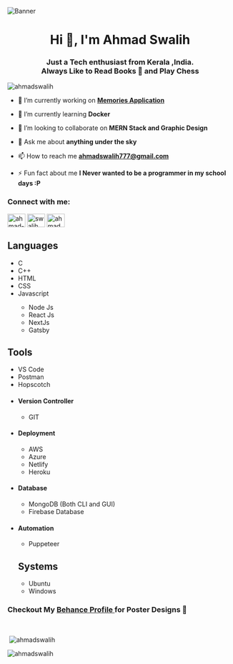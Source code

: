

![Banner](https://res.cloudinary.com/superfolio/image/upload/v1620689979/68747470733a2f2f692e70696e696d672e636f6d2f6f726967696e616c732f63362f33332f63322f63363333633230656465383266306530636564376435373064626533613166332e676966_yjuh2s.gif)
<h1 align="center">Hi 👋, I'm Ahmad Swalih</h1>
<h3 align="center"> Just a Tech enthusiast from Kerala ,India. <br/> Always Like to  Read Books 📔 and Play Chess</h3>

<p align="left"> <img src="https://komarev.com/ghpvc/?username=ahmadswalih&label=Profile%20views&color=0e75b6&style=flat" alt="ahmadswalih" /> </p>

- 🔭 I’m currently working on <a href="https://github.com/ahmadswalih/memories-app">**Memories Application**</a>

- 🌱 I’m currently learning **Docker**

- 👯 I’m looking to collaborate on **MERN Stack and Graphic Design**

- 💬 Ask me about **anything under the sky**

- 📫 How to reach me **ahmadswalih777@gmail.com**

- ⚡ Fun fact about me **I Never wanted to be a programmer in my school days :P**

<h3 align="left">Connect with me:</h3>
<p align="left">
<a href="https://linkedin.com/in/ahmad-swalih-cm-6429881b5" target="blank"><img align="center" src="https://raw.githubusercontent.com/rahuldkjain/github-profile-readme-generator/master/src/images/icons/Social/linked-in-alt.svg" alt="ahmad-swalih-cm-6429881b5" height="30" width="40" /></a>
<a href="https://instagram.com/swalih_ahmd" target="blank"><img align="center" src="https://raw.githubusercontent.com/rahuldkjain/github-profile-readme-generator/master/src/images/icons/Social/instagram.svg" alt="swalih_ahmd" height="30" width="40" /></a>
<a href="https://www.behance.net/ahmadswalihcm" target="blank"><img align="center" src="https://raw.githubusercontent.com/rahuldkjain/github-profile-readme-generator/master/src/images/icons/Social/behance.svg" alt="ahmadswalihcm" height="30" width="40" /></a>
</p>


<h2 font="bold"> Languages </h2>
<ul>
  <li>C</li>
  <li>C++</li>
  <li>HTML</li>
  <li>CSS</li>
  <li>Javascript</li>
  <ul>
  <li>Node Js</li>
  <li>React Js</li>
  <li>NextJs</li>
  <li>Gatsby</li>
  </ul>
</ul>
<h2 font="bold">Tools</h2>
 <ul>
  <li>VS Code</li>
  <li>Postman</li>
  <li>Hopscotch</li>
  <li><h4>Version Controller</h4></li>
  <ul> <li>GIT</li></ul>
  <li><h4>Deployment</h4></li>
  <ul>
  <li>AWS</li>
  <li>Azure</li>
  <li>Netlify </li>
  <li>Heroku</li>
   </ul>
  
  <li><h4>Database</h4></li>
  <ul>
  <li>MongoDB (Both CLI and GUI)</li>
  <li>Firebase Database </li>
   </ul>
   <li><h4>Automation</h4></li>
   <ul>
   <li>Puppeteer</li>
   </ul>
<h2 font="bold">Systems</h2>
  <ul>
  <li>Ubuntu </li>
  <li>Windows</li>
   </ul>
</ul>

<h3 font="bold">Checkout My <a href="https://www.behance.net/ahmadswalihcm"> Behance Profile </a> for Poster Designs 🤗</h3>
    <br/>
<p>&nbsp;<img align="center" src="https://github-readme-stats.vercel.app/api?username=ahmadswalih&show_icons=true&locale=en" alt="ahmadswalih" /></p>

<p><img align="center" src="https://github-readme-streak-stats.herokuapp.com/?user=ahmadswalih&" alt="ahmadswalih" /></p>

